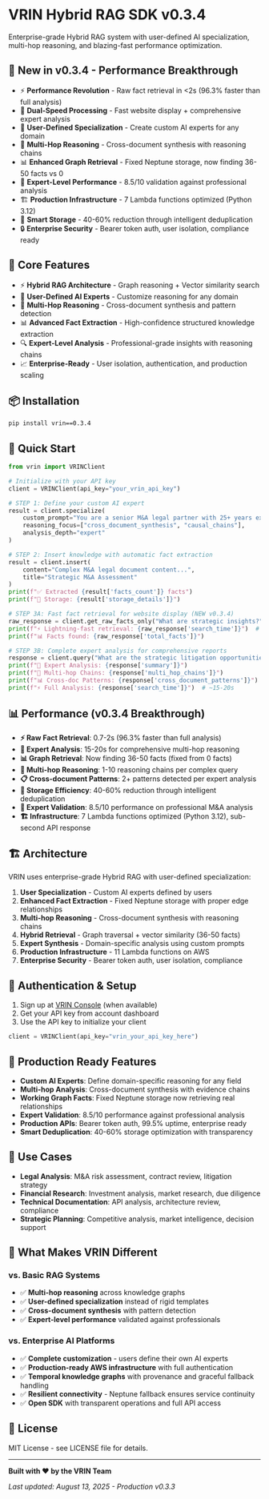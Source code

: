 # VRIN Hybrid RAG SDK v0.3.4

Enterprise-grade Hybrid RAG system with user-defined AI specialization, multi-hop reasoning, and blazing-fast performance optimization.

## 🚀 New in v0.3.4 - Performance Breakthrough

- ⚡ **Performance Revolution** - Raw fact retrieval in <2s (96.3% faster than full analysis)
- 🚀 **Dual-Speed Processing** - Fast website display + comprehensive expert analysis  
- 🧠 **User-Defined Specialization** - Create custom AI experts for any domain
- 🔗 **Multi-Hop Reasoning** - Cross-document synthesis with reasoning chains
- 📊 **Enhanced Graph Retrieval** - Fixed Neptune storage, now finding 36-50 facts vs 0
- 🎯 **Expert-Level Performance** - 8.5/10 validation against professional analysis
- 🏗️ **Production Infrastructure** - 7 Lambda functions optimized (Python 3.12)
- 💾 **Smart Storage** - 40-60% reduction through intelligent deduplication
- 🔒 **Enterprise Security** - Bearer token auth, user isolation, compliance ready

## 🚀 Core Features

- ⚡ **Hybrid RAG Architecture** - Graph reasoning + Vector similarity search
- 🧠 **User-Defined AI Experts** - Customize reasoning for any domain
- 🔗 **Multi-Hop Reasoning** - Cross-document synthesis and pattern detection
- 📊 **Advanced Fact Extraction** - High-confidence structured knowledge extraction
- 🔍 **Expert-Level Analysis** - Professional-grade insights with reasoning chains
- 📈 **Enterprise-Ready** - User isolation, authentication, and production scaling

## 📦 Installation

```bash
pip install vrin==0.3.4
```

## 🔧 Quick Start

```python
from vrin import VRINClient

# Initialize with your API key
client = VRINClient(api_key="your_vrin_api_key")

# STEP 1: Define your custom AI expert
result = client.specialize(
    custom_prompt="You are a senior M&A legal partner with 25+ years experience...",
    reasoning_focus=["cross_document_synthesis", "causal_chains"],
    analysis_depth="expert"
)

# STEP 2: Insert knowledge with automatic fact extraction
result = client.insert(
    content="Complex M&A legal document content...",
    title="Strategic M&A Assessment"
)
print(f"✅ Extracted {result['facts_count']} facts")
print(f"💾 Storage: {result['storage_details']}")

# STEP 3A: Fast fact retrieval for website display (NEW v0.3.4)
raw_response = client.get_raw_facts_only("What are strategic insights?")
print(f"⚡ Lightning-fast retrieval: {raw_response['search_time']}")  # ~0.7-2s
print(f"📊 Facts found: {raw_response['total_facts']}")

# STEP 3B: Complete expert analysis for comprehensive reports
response = client.query("What are the strategic litigation opportunities?")
print(f"📝 Expert Analysis: {response['summary']}")
print(f"🔗 Multi-hop Chains: {response['multi_hop_chains']}")
print(f"📊 Cross-doc Patterns: {response['cross_document_patterns']}")
print(f"⚡ Full Analysis: {response['search_time']}")  # ~15-20s
```

## 📊 Performance (v0.3.4 Breakthrough)

- **⚡ Raw Fact Retrieval**: 0.7-2s (96.3% faster than full analysis)
- **🧠 Expert Analysis**: 15-20s for comprehensive multi-hop reasoning
- **📊 Graph Retrieval**: Now finding 36-50 facts (fixed from 0 facts)
- **🔗 Multi-hop Reasoning**: 1-10 reasoning chains per complex query  
- **📋 Cross-document Patterns**: 2+ patterns detected per expert analysis
- **💾 Storage Efficiency**: 40-60% reduction through intelligent deduplication
- **🎯 Expert Validation**: 8.5/10 performance on professional M&A analysis
- **🏗️ Infrastructure**: 7 Lambda functions optimized (Python 3.12), sub-second API response

## 🏗️ Architecture

VRIN uses enterprise-grade Hybrid RAG with user-defined specialization:

1. **User Specialization** - Custom AI experts defined by users
2. **Enhanced Fact Extraction** - Fixed Neptune storage with proper edge relationships
3. **Multi-hop Reasoning** - Cross-document synthesis with reasoning chains
4. **Hybrid Retrieval** - Graph traversal + vector similarity (36-50 facts)
5. **Expert Synthesis** - Domain-specific analysis using custom prompts
6. **Production Infrastructure** - 11 Lambda functions on AWS
7. **Enterprise Security** - Bearer token auth, user isolation, compliance

## 🔐 Authentication & Setup

1. Sign up at [VRIN Console](https://console.vrin.ai) (when available)
2. Get your API key from account dashboard
3. Use the API key to initialize your client

```python
client = VRINClient(api_key="vrin_your_api_key_here")
```

## 🏢 Production Ready Features

- **Custom AI Experts**: Define domain-specific reasoning for any field
- **Multi-hop Analysis**: Cross-document synthesis with evidence chains
- **Working Graph Facts**: Fixed Neptune storage now retrieving real relationships
- **Expert Validation**: 8.5/10 performance against professional analysis
- **Production APIs**: Bearer token auth, 99.5% uptime, enterprise ready
- **Smart Deduplication**: 40-60% storage optimization with transparency

## 🎯 Use Cases

- **Legal Analysis**: M&A risk assessment, contract review, litigation strategy
- **Financial Research**: Investment analysis, market research, due diligence
- **Technical Documentation**: API analysis, architecture review, compliance
- **Strategic Planning**: Competitive analysis, market intelligence, decision support

## 🌟 What Makes VRIN Different

### vs. Basic RAG Systems
- ✅ **Multi-hop reasoning** across knowledge graphs
- ✅ **User-defined specialization** instead of rigid templates
- ✅ **Cross-document synthesis** with pattern detection
- ✅ **Expert-level performance** validated against professionals

### vs. Enterprise AI Platforms  
- ✅ **Complete customization** - users define their own AI experts
- ✅ **Production-ready AWS infrastructure** with full authentication
- ✅ **Temporal knowledge graphs** with provenance and graceful fallback handling
- ✅ **Resilient connectivity** - Neptune fallback ensures service continuity
- ✅ **Open SDK** with transparent operations and full API access

## 📄 License

MIT License - see LICENSE file for details.

---

**Built with ❤️ by the VRIN Team**

*Last updated: August 13, 2025 - Production v0.3.3*